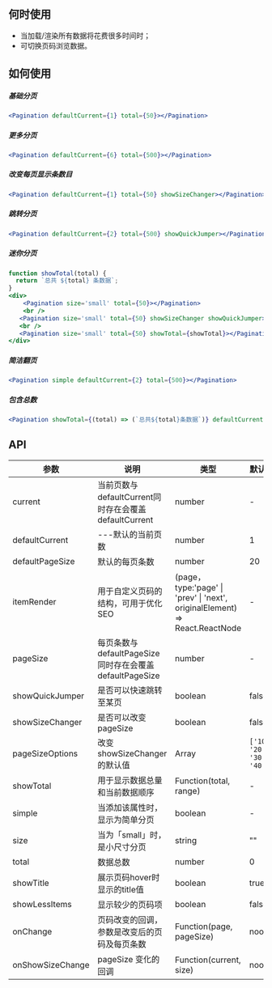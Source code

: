 ## 何时使用

- 当加载/渲染所有数据将花费很多时间时；
- 可切换页码浏览数据。

## 如何使用

##### **基础分页**
```jsx
<Pagination defaultCurrent={1} total={50}></Pagination>
```

##### **更多分页**
```jsx
<Pagination defaultCurrent={6} total={500}></Pagination>
```

##### **改变每页显示条数目**
```jsx
<Pagination defaultCurrent={1} total={50} showSizeChanger></Pagination>
```
##### **跳转分页**
```jsx
<Pagination defaultCurrent={2} total={500} showQuickJumper></Pagination>
```
##### **迷你分页**
```jsx
function showTotal(total) {
  return `总共 ${total} 条数据`;
}
<div>
	<Pagination size='small' total={50}></Pagination>
	<br />
   <Pagination size='small' total={50} showSizeChanger showQuickJumper></Pagination>
   <br />
   <Pagination size='small' total={50} showTotal={showTotal}></Pagination>
</div>
```

##### **简洁翻页**
```jsx
<Pagination simple defaultCurrent={2} total={500}></Pagination>
```

##### **包含总数**
```jsx
<Pagination showTotal={(total) => (`总共${total}条数据`)} defaultCurrent={2} total={5000} pageSize={50} showQuickJumper></Pagination>
```

## API

| 参数 | 说明 | 类型 | 默认值|
| --- | --- | --- | --- |
| current | 当前页数与defaultCurrent同时存在会覆盖defaultCurrent | number | - |
| defaultCurrent | ---默认的当前页数 | number | 1|
| defaultPageSize | 默认的每页条数 | number | 20 |
| itemRender | 用于自定义页码的结构，可用于优化SEO | (page，type:'page' \| 'prev' \| 'next', originalElement) => React.ReactNode | - |
| pageSize | 每页条数与defaultPageSize同时存在会覆盖defaultPageSize | number | - |
| showQuickJumper | 是否可以快速跳转至某页 | boolean | false |
| showSizeChanger | 是否可以改变pageSize | boolean | false|
| pageSizeOptions | 改变showSizeChanger的默认值 | Array | `['10', '20', '30', '40']`|
| showTotal | 用于显示数据总量和当前数据顺序 | Function(total, range) | - |
| simple | 当添加该属性时，显示为简单分页 | boolean | - |
| size | 当为「small」时，是小尺寸分页 | string | "" |\\\\\
| total | 数据总数 | number | 0 |
| showTitle | 展示页码hover时显示的title值 | boolean | true |
| showLessItems | 显示较少的页码项 | boolean | false |
| onChange | 页码改变的回调，参数是改变后的页码及每页条数 | Function(page, pageSize) | noop |
| onShowSizeChange | pageSize 变化的回调 | Function(current, size) | noop |
